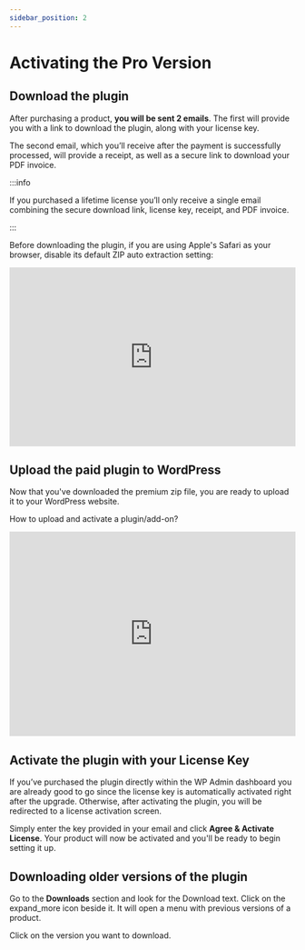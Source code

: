 ```yaml
---
sidebar_position: 2
---
```


# Activating the Pro Version

## Download the plugin

After purchasing a product, **you will be sent 2 emails**. The first will provide you with a link to download the plugin, along with your license key.

The second email, which you’ll receive after the payment is successfully processed, will provide a receipt, as well as a secure link to download your PDF invoice.

:::info

If you purchased a lifetime license you’ll only receive a single email combining the secure download link, license key, receipt, and PDF invoice.

:::

Before downloading the plugin, if you are using Apple's Safari as your browser, disable its default ZIP auto extraction setting:

<iframe width="100%" height="315" src="https://www.youtube.com/embed/CbKgEv47WVA" title="YouTube video player" frameborder="0" allow="accelerometer; autoplay; clipboard-write; encrypted-media; gyroscope; picture-in-picture; web-share" allowfullscreen></iframe>

## Upload the paid plugin to WordPress

Now that you've downloaded the premium zip file, you are ready to upload it to your WordPress website.

How to upload and activate a plugin/add-on?

<iframe width="100%" height="360" src="https://www.youtube.com/embed/kfDZDijL-Wg" title="How to upload and activate a WordPress plugin ZIP file" frameborder="0" allow="accelerometer; autoplay; clipboard-write; encrypted-media; gyroscope; picture-in-picture; web-share" allowfullscreen></iframe>

## Activate the plugin with your License Key

If you’ve purchased the plugin directly within the WP Admin dashboard you are already good to go since the license key is automatically activated right after the upgrade. Otherwise, after activating the plugin, you will be redirected to a license activation screen.

Simply enter the key provided in your email and click **Agree & Activate License**. Your product will now be activated and you'll be ready to begin setting it up.

## Downloading older versions of the plugin

Go to the **Downloads** section and look for the Download text. Click on the  expand_more icon beside it. It will open a menu with previous versions of a product.

Click on the version you want to download.
